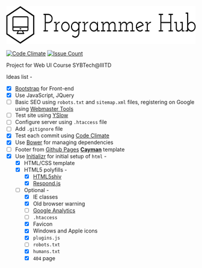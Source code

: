 <img src="./images/logo/logo_black.png" width="600" height="100">

[![Code Climate](https://codeclimate.com/github/programmer-hub/hub/badges/gpa.svg)][1]
[![Issue Count](https://codeclimate.com/github/programmer-hub/hub/badges/issue_count.svg)][2]

Project for Web UI Course SYBTech@IIITD

Ideas list -

- [x] [Bootstrap][3] for Front-end
- [x] Use JavaScript, JQuery
- [ ] Basic SEO using `robots.txt` and `sitemap.xml` files, registering on Google
using [Webmaster Tools][4]
- [ ] Test site using [YSlow][5]
- [ ] Configure server using `.htaccess` file
- [ ] Add `.gitignore` file
- [x] Test each commit using [Code Climate][6]
- [x] Use [Bower][7] for managing dependencies
- [ ] Footer from [Github Pages][8] [**Cayman**][9] template
- [x] Use [Initializr][10] for initial setup of `html` -
  - [x] HTML/CSS template
  - [x] HTML5 polyfills -
    - [x] [HTML5shiv][11]
    - [x] [Respond.js][12]
  - [ ] Optional -
    - [x] IE classes
    - [x] Old browser warning
    - [ ] [Google Analytics][13]
    - [ ] `.htaccess`
    - [x] Favicon
    - [x] Windows and Apple icons
    - [x] `plugins.js`
    - [ ] `robots.txt`
    - [x] `humans.txt`
    - [x] `404` page

[1]:https://codeclimate.com/github/programmer-hub/hub
[2]:https://codeclimate.com/github/programmer-hub/hub
[3]:http://getbootstrap.com/
[4]:https://www.google.com/webmasters/tools/
[5]:http://yslow.org/
[6]:https://codeclimate.com/
[7]:http://bower.io/
[8]:https://pages.github.com/
[9]:http://jasonlong.github.io/cayman-theme/
[10]:http://www.initializr.com/
[11]:https://github.com/aFarkas/html5shiv/
[12]:https://github.com/scottjehl/Respond/
[13]:https://www.google.com/analytics/
